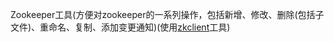 Zookeeper工具(方便对zookeeper的一系列操作，包括新增、修改、删除(包括子文件)、重命名、复制、添加变更通知)(使用[zkclient](https://github.com/sgroschupf/zkclient)工具)